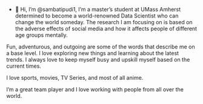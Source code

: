- 👋 Hi, I’m @sambatipudi1,
I’m a master’s student at UMass Amherst determined to become a world-renowned Data Scientist who can change the world someday. The research I am focusing on is based on the adverse effects of social media and how it affects people of different age groups mentally.

Fun, adventurous, and outgoing are some of the words that describe me on a base level. I love exploring new things and learning about the latest trends. I always love to keep myself busy and upskill myself based on the current times. 

I love sports, movies, TV Series, and most of all anime.

I’m a great team player and I love working with people from all over the world.


<!---
sambatipudi1/sambatipudi1 is a ✨ special ✨ repository because its `README.md` (this file) appears on your GitHub profile.
You can click the Preview link to take a look at your changes.
--->

